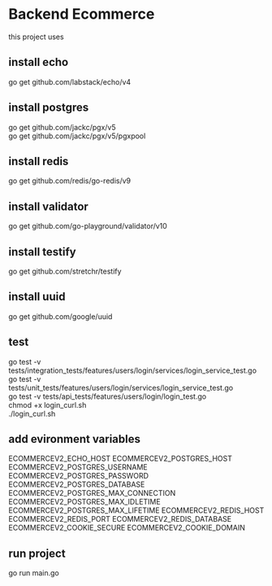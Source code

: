 # Backend Ecommerce  

this project uses  

## install echo  
go get github.com/labstack/echo/v4  

## install postgres  
go get github.com/jackc/pgx/v5  
go get github.com/jackc/pgx/v5/pgxpool  

## install redis  
go get github.com/redis/go-redis/v9  

## install validator  
go get github.com/go-playground/validator/v10  

## install testify  
go get github.com/stretchr/testify  

## install uuid  
go get github.com/google/uuid  

## test  
go test -v tests/integration_tests/features/users/login/services/login_service_test.go  
go test -v tests/unit_tests/features/users/login/services/login_service_test.go  
go test -v tests/api_tests/features/users/login/login_test.go  
chmod +x login_curl.sh  
./login_curl.sh  

## add evironment variables
ECOMMERCEV2_ECHO_HOST
ECOMMERCEV2_POSTGRES_HOST
ECOMMERCEV2_POSTGRES_USERNAME
ECOMMERCEV2_POSTGRES_PASSWORD
ECOMMERCEV2_POSTGRES_DATABASE
ECOMMERCEV2_POSTGRES_MAX_CONNECTION
ECOMMERCEV2_POSTGRES_MAX_IDLETIME
ECOMMERCEV2_POSTGRES_MAX_LIFETIME
ECOMMERCEV2_REDIS_HOST
ECOMMERCEV2_REDIS_PORT
ECOMMERCEV2_REDIS_DATABASE
ECOMMERCEV2_COOKIE_SECURE
ECOMMERCEV2_COOKIE_DOMAIN

## run project
go run main.go